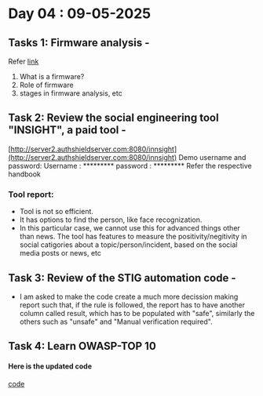# Day 04 : 09-05-2025

## Tasks 1: Firmware analysis -
Refer [link](https://scriptingxss.gitbook.io/firmware-security-testing-methodology)
1. What is a firmware?
2. Role of firmware
3. stages in firmware analysis, etc

## Task 2: Review the social engineering tool "INSIGHT",  a paid tool -
[http://server2.authshieldserver.com:8080/innsight](http://server2.authshieldserver.com:8080/innsight)
Demo username and password:
Username : *********
password : *********
Refer the respective handbook

### Tool report:
- Tool is not so efficient.
- It has options to find the person, like face recognization.
- In this particular case, we cannot use this for advanced things other than news. The tool has features to measure the positivity/negitivity in social catigories about a topic/person/incident, based on the social media posts or news, etc

## Task 3: Review of the STIG automation code -
- I am asked to make the code create a much more decission making report such that, if the rule is followed, the report has to have another column called result, which has to be populated with "safe", similarly the others such as "unsafe" and "Manual verification required".

## Task 4: Learn OWASP-TOP 10

#### Here is the updated code

[code](./src/README.md)
